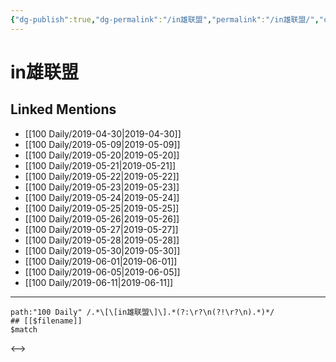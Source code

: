 ```yaml
---
{"dg-publish":true,"dg-permalink":"/in雄联盟","permalink":"/in雄联盟/","created":"2023-03-19T21:41:03.509+08:00","updated":"2023-03-19T21:41:04.238+08:00"}
---
```


# in雄联盟

## Linked Mentions
- [[100 Daily/2019-04-30\|2019-04-30]]
- [[100 Daily/2019-05-09\|2019-05-09]]
- [[100 Daily/2019-05-20\|2019-05-20]]
- [[100 Daily/2019-05-21\|2019-05-21]]
- [[100 Daily/2019-05-22\|2019-05-22]]
- [[100 Daily/2019-05-23\|2019-05-23]]
- [[100 Daily/2019-05-24\|2019-05-24]]
- [[100 Daily/2019-05-25\|2019-05-25]]
- [[100 Daily/2019-05-26\|2019-05-26]]
- [[100 Daily/2019-05-27\|2019-05-27]]
- [[100 Daily/2019-05-28\|2019-05-28]]
- [[100 Daily/2019-05-30\|2019-05-30]]
- [[100 Daily/2019-06-01\|2019-06-01]]
- [[100 Daily/2019-06-05\|2019-06-05]]
- [[100 Daily/2019-06-11\|2019-06-11]]


---

```expander
path:"100 Daily" /.*\[\[in雄联盟\]\].*(?:\r?\n(?!\r?\n).*)*/
## [[$filename]]
$match
```

<-->